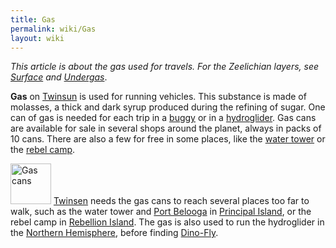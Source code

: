 ```yaml
---
title: Gas
permalink: wiki/Gas
layout: wiki
---
```


  
*This article is about the gas used for travels. For the Zeelichian
layers, see [Surface](Surface "wikilink") and
[Undergas](Undergas "wikilink")*.

**Gas** on [Twinsun](Twinsun "wikilink") is used for running vehicles.
This substance is made of molasses, a thick and dark syrup produced
during the refining of sugar. One can of gas is needed for each trip in
a [buggy](buggy "wikilink") or in a
[hydroglider](hydroglider "wikilink"). Gas cans are available for sale
in several shops around the planet, always in packs of 10 cans. There
are also a few for free in some places, like the [water
tower](water_tower "wikilink") or the [rebel
camp](rebel_camp "wikilink").

<img src="src/assets/lba1/_scenery/gas.png" title="Gas cans" width="65"
alt="Gas cans" /> [Twinsen](Twinsen "wikilink") needs the gas cans to
reach several places too far to walk, such as the water tower and [Port
Belooga](Port_Belooga "wikilink") in [Principal
Island](Principal_Island "wikilink"), or the rebel camp in [Rebellion
Island](Rebellion_Island "wikilink"). The gas is also used to run the
hydroglider in the [Northern
Hemisphere](Northern_Hemisphere "wikilink"), before finding
[Dino-Fly](Dino-Fly "wikilink").

